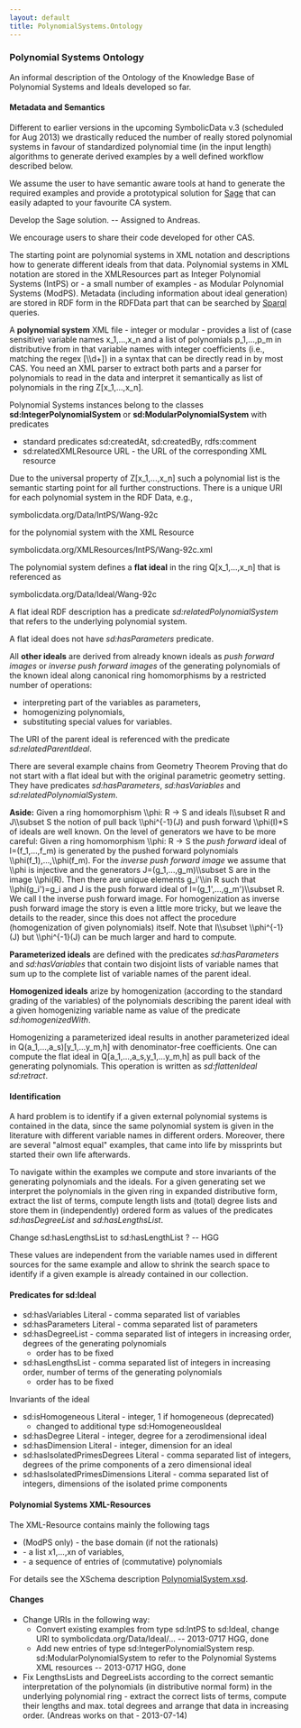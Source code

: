 ```yaml
---
layout: default
title: PolynomialSystems.Ontology
---
```


### Polynomial Systems Ontology

An informal description of the Ontology of the Knowledge Base of Polynomial Systems and Ideals developed so far.

#### Metadata and Semantics

Different to earlier versions in the upcoming SymbolicData v.3 (scheduled for Aug 2013) we drastically reduced the number of really stored polynomial systems in favour of standardized polynomial time (in the input length) algorithms to generate derived examples by a well defined workflow described below.

We assume the user to have semantic aware tools at hand to generate the required examples and provide a prototypical solution for [Sage](http://www.sagemath.org) that can easily adapted to your favourite CA system.

  
Develop the Sage solution. -- Assigned to Andreas.

We encourage users to share their code developed for other CAS.

The starting point are polynomial systems in XML notation and descriptions how to generate different ideals from that data. Polynomial systems in XML notation are stored in the XMLResources part as Integer Polynomial Systems (IntPS) or - a small number of examples - as Modular Polynomial Systems (ModPS). Metadata (including information about ideal generation) are stored in RDF form in the RDFData part that can be searched by [Sparql](QuickStart "wikilink") queries.

A **polynomial system** XML file - integer or modular - provides a list of (case sensitive) variable names x\_1,...,x\_n and a list of polynomials p\_1,...,p\_m in distributive from in that variable names with integer coefficients (i.e., matching the regex [\\\\d+]) in a syntax that can be directly read in by most CAS. You need an XML parser to extract both parts and a parser for polynomials to read in the data and interpret it semantically as list of polynomials in the ring Z[x\_1,...,x\_n].

Polynomial Systems instances belong to the classes **sd:IntegerPolynomialSystem** or **sd:ModularPolynomialSystem** with predicates

-   standard predicates sd:createdAt, sd:createdBy, rdfs:comment
-   sd:relatedXMLResource URL - the URL of the corresponding XML resource

Due to the universal property of Z[x\_1,...,x\_n] such a polynomial list is the semantic starting point for all further constructions. There is a unique URI for each polynomial system in the RDF Data, e.g.,

  
symbolicdata.org/Data/IntPS/Wang-92c

for the polynomial system with the XML Resource

  
symbolicdata.org/XMLResources/IntPS/Wang-92c.xml

The polynomial system defines a **flat ideal** in the ring Q[x\_1,...,x\_n] that is referenced as

  
symbolicdata.org/Data/Ideal/Wang-92c

A flat ideal RDF description has a predicate *sd:relatedPolynomialSystem* that refers to the underlying polynomial system.

  
A flat ideal does not have *sd:hasParameters* predicate.

All **other ideals** are derived from already known ideals as *push forward images* or *inverse push forward images* of the generating polynomials of the known ideal along canonical ring homomorphisms by a restricted number of operations:

-   interpreting part of the variables as parameters,
-   homogenizing polynomials,
-   substituting special values for variables.

The URI of the parent ideal is referenced with the predicate *sd:relatedParentIdeal*.

  
There are several example chains from Geometry Theorem Proving that do not start with a flat ideal but with the original parametric geometry setting. They have predicates *sd:hasParameters*, *sd:hasVariables* and *sd:relatedPolynomialSystem*.

  
**Aside:** Given a ring homomorphism \\\\phi: R -\> S and ideals I\\\\subset R and J\\\\subset S the notion of pull back \\\\phi\^{-1}(J) and push forward \\\\phi(I)\*S of ideals are well known. On the level of generators we have to be more careful: Given a ring homomorphism \\\\phi: R -\> S the *push forward* ideal of I=(f\_1,...,f\_m) is generated by the pushed forward polynomials \\\\phi(f\_1),...,\\\\phi(f\_m). For the *inverse push forward image* we assume that \\\\phi is injective and the generators J=(g\_1,...,g\_m)\\\\subset S are in the image \\\\phi(R). Then there are unique elements g\_i'\\\\in R such that \\\\phi(g\_i')=g\_i and J is the push forward ideal of I=(g\_1',...,g\_m')\\\\subset R. We call I the inverse push forward image. For homogenization as inverse push forward image the story is even a little more tricky, but we leave the details to the reader, since this does not affect the procedure (homogenization of given polynomials) itself. Note that I\\\\subset \\\\phi\^{-1}(J) but \\\\phi\^{-1}(J) can be much larger and hard to compute.

**Parameterized ideals** are defined with the predicates *sd:hasParameters* and *sd:hasVariables* that contain two disjoint lists of variable names that sum up to the complete list of variable names of the parent ideal.

**Homogenized ideals** arize by homogenization (according to the standard grading of the variables) of the polynomials describing the parent ideal with a given homogenizing variable name as value of the predicate *sd:homogenizedWith*.

Homogenizing a parameterized ideal results in another parameterized ideal in Q(a\_1,...,a\_s)[y\_1,...y\_m,h] with denominator-free coefficients. One can compute the flat ideal in Q[a\_1,...,a\_s,y\_1,...y\_m,h] as pull back of the generating polynomials. This operation is written as *sd:flattenIdeal sd:retract*.

#### Identification

A hard problem is to identify if a given external polynomial systems is contained in the data, since the same polynomial system is given in the literature with different variable names in different orders. Moreover, there are several "almost equal" examples, that came into life by missprints but started their own life afterwards.

To navigate within the examples we compute and store invariants of the generating polynomials and the ideals. For a given generating set we interpret the polynomials in the given ring in expanded distributive form, extract the list of terms, compute length lists and (total) degree lists and store them in (independently) ordered form as values of the predicates *sd:hasDegreeList* and *sd:hasLengthsList*.

  
Change sd:hasLengthsList to sd:hasLengthList ? -- HGG

These values are independent from the variable names used in different sources for the same example and allow to shrink the search space to identify if a given example is already contained in our collection.

#### Predicates for sd:Ideal

-   sd:hasVariables Literal - comma separated list of variables
-   sd:hasParameters Literal - comma separated list of parameters
-   sd:hasDegreeList - comma separated list of integers in increasing order, degrees of the generating polynomials
    -   order has to be fixed
-   sd:hasLengthsList - comma separated list of integers in increasing order, number of terms of the generating polynomials
    -   order has to be fixed

Invariants of the ideal

-   sd:isHomogeneous Literal - integer, 1 if homogeneous (deprecated)
    -   changed to additional type sd:HomogeneousIdeal
-   sd:hasDegree Literal - integer, degree for a zerodimensional ideal
-   sd:hasDimension Literal - integer, dimension for an ideal
-   sd:hasIsolatedPrimesDegrees Literal - comma separated list of integers, degrees of the prime components of a zero dimensional ideal
-   sd:hasIsolatedPrimesDimensions Literal - comma separated list of integers, dimensions of the isolated prime components

#### Polynomial Systems XML-Resources

The XML-Resource contains mainly the following tags

-   (ModPS only) <basedomain> - the base domain (if not the rationals)
-   <vars> - a list x1,...,xn of variables,
-   <basis> - a sequence of <poly> entries of (commutative) polynomials

For details see the XSchema description [PolynomialSystem.xsd](http://symbolicdata.org/XMLResources/PolynomialSystem.xsd).

#### Changes

-   Change URIs in the following way:
    -   Convert existing examples from type sd:IntPS to sd:Ideal, change URI to symbolicdata.org/Data/Ideal/... -- 2013-0717 HGG, done
    -   Add new entries of type sd:IntegerPolynomialSystem resp. sd:ModularPolynomialSystem to refer to the Polynomial Systems XML resources -- 2013-0717 HGG, done
-   Fix LengthsLists and DegreeLists according to the correct semantic interpretation of the polynomials (in distributive normal form) in the underlying polynomial ring - extract the correct lists of terms, compute their lengths and max. total degrees and arrange that data in increasing order. (Andreas works on that - 2013-07-14)

